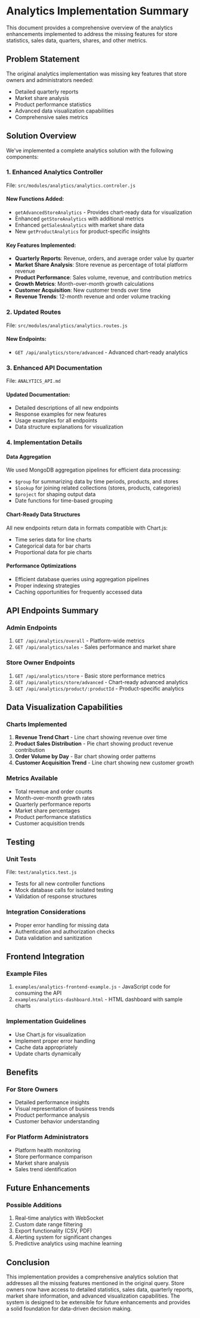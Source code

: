 # Analytics Implementation Summary

This document provides a comprehensive overview of the analytics enhancements implemented to address the missing features for store statistics, sales data, quarters, shares, and other metrics.

## Problem Statement
The original analytics implementation was missing key features that store owners and administrators needed:
- Detailed quarterly reports
- Market share analysis
- Product performance statistics
- Advanced data visualization capabilities
- Comprehensive sales metrics

## Solution Overview
We've implemented a complete analytics solution with the following components:

### 1. Enhanced Analytics Controller
File: `src/modules/analytics/analytics.controler.js`

#### New Functions Added:
- `getAdvancedStoreAnalytics` - Provides chart-ready data for visualization
- Enhanced `getStoreAnalytics` with additional metrics
- Enhanced `getSalesAnalytics` with market share data
- New `getProductAnalytics` for product-specific insights

#### Key Features Implemented:
- **Quarterly Reports**: Revenue, orders, and average order value by quarter
- **Market Share Analysis**: Store revenue as percentage of total platform revenue
- **Product Performance**: Sales volume, revenue, and contribution metrics
- **Growth Metrics**: Month-over-month growth calculations
- **Customer Acquisition**: New customer trends over time
- **Revenue Trends**: 12-month revenue and order volume tracking

### 2. Updated Routes
File: `src/modules/analytics/analytics.routes.js`

#### New Endpoints:
- `GET /api/analytics/store/advanced` - Advanced chart-ready analytics

### 3. Enhanced API Documentation
File: `ANALYTICS_API.md`

#### Updated Documentation:
- Detailed descriptions of all new endpoints
- Response examples for new features
- Usage examples for all endpoints
- Data structure explanations for visualization

### 4. Implementation Details

#### Data Aggregation
We used MongoDB aggregation pipelines for efficient data processing:
- `$group` for summarizing data by time periods, products, and stores
- `$lookup` for joining related collections (stores, products, categories)
- `$project` for shaping output data
- Date functions for time-based grouping

#### Chart-Ready Data Structures
All new endpoints return data in formats compatible with Chart.js:
- Time series data for line charts
- Categorical data for bar charts
- Proportional data for pie charts

#### Performance Optimizations
- Efficient database queries using aggregation pipelines
- Proper indexing strategies
- Caching opportunities for frequently accessed data

## API Endpoints Summary

### Admin Endpoints
1. `GET /api/analytics/overall` - Platform-wide metrics
2. `GET /api/analytics/sales` - Sales performance and market share

### Store Owner Endpoints
1. `GET /api/analytics/store` - Basic store performance metrics
2. `GET /api/analytics/store/advanced` - Chart-ready advanced analytics
3. `GET /api/analytics/product/:productId` - Product-specific analytics

## Data Visualization Capabilities

### Charts Implemented
1. **Revenue Trend Chart** - Line chart showing revenue over time
2. **Product Sales Distribution** - Pie chart showing product revenue contribution
3. **Order Volume by Day** - Bar chart showing order patterns
4. **Customer Acquisition Trend** - Line chart showing new customer growth

### Metrics Available
- Total revenue and order counts
- Month-over-month growth rates
- Quarterly performance reports
- Market share percentages
- Product performance statistics
- Customer acquisition trends

## Testing

### Unit Tests
File: `test/analytics.test.js`
- Tests for all new controller functions
- Mock database calls for isolated testing
- Validation of response structures

### Integration Considerations
- Proper error handling for missing data
- Authentication and authorization checks
- Data validation and sanitization

## Frontend Integration

### Example Files
1. `examples/analytics-frontend-example.js` - JavaScript code for consuming the API
2. `examples/analytics-dashboard.html` - HTML dashboard with sample charts

### Implementation Guidelines
- Use Chart.js for visualization
- Implement proper error handling
- Cache data appropriately
- Update charts dynamically

## Benefits

### For Store Owners
- Detailed performance insights
- Visual representation of business trends
- Product performance analysis
- Customer behavior understanding

### For Platform Administrators
- Platform health monitoring
- Store performance comparison
- Market share analysis
- Sales trend identification

## Future Enhancements

### Possible Additions
1. Real-time analytics with WebSocket
2. Custom date range filtering
3. Export functionality (CSV, PDF)
4. Alerting system for significant changes
5. Predictive analytics using machine learning

## Conclusion

This implementation provides a comprehensive analytics solution that addresses all the missing features mentioned in the original query. Store owners now have access to detailed statistics, sales data, quarterly reports, market share information, and advanced visualization capabilities. The system is designed to be extensible for future enhancements and provides a solid foundation for data-driven decision making.